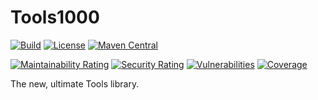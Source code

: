 # Tools1000

[![Build](https://github.com/tools1000/tools1000/actions/workflows/build.yml/badge.svg)](https://github.com/tools1000/tools1000/actions/workflows/build.yml) [![License](https://img.shields.io/github/license/tools1000/tools1000.svg)](https://github.com/tools1000/tools1000/blob/master/LICENSE) [![Maven Central](https://maven-badges.herokuapp.com/maven-central/com.github.tools1000/tools1000/badge.svg)](https://maven-badges.herokuapp.com/maven-central/com.github.tools1000/tools1000)

[![Maintainability Rating](https://sonarcloud.io/api/project_badges/measure?project=tools1000_tools1000&metric=sqale_rating)](https://sonarcloud.io/summary/new_code?id=tools1000_tools1000)
[![Security Rating](https://sonarcloud.io/api/project_badges/measure?project=tools1000_tools1000&metric=security_rating)](https://sonarcloud.io/summary/new_code?id=tools1000_tools1000)
[![Vulnerabilities](https://sonarcloud.io/api/project_badges/measure?project=tools1000_tools1000&metric=vulnerabilities)](https://sonarcloud.io/summary/new_code?id=tools1000_tools1000)
[![Coverage](https://sonarcloud.io/api/project_badges/measure?project=tools1000_tools1000&metric=coverage)](https://sonarcloud.io/summary/new_code?id=tools1000_tools1000)

The new, ultimate Tools library.
